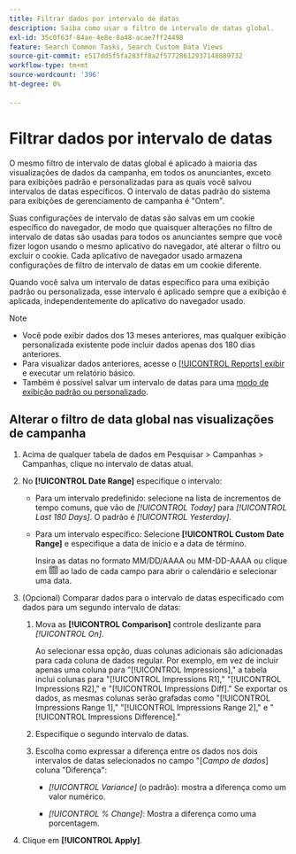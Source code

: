 ```yaml
---
title: Filtrar dados por intervalo de datas
description: Saiba como usar o filtro de intervalo de datas global.
exl-id: 35c0f63f-84ae-4e8e-8a48-acae7ff24498
feature: Search Common Tasks, Search Custom Data Views
source-git-commit: e517dd5f5fa283ff8a2f57728612937148889732
workflow-type: tm+mt
source-wordcount: '396'
ht-degree: 0%

---
```


# Filtrar dados por intervalo de datas

O mesmo filtro de intervalo de datas global é aplicado à maioria das visualizações de dados da campanha, em todos os anunciantes, exceto para exibições padrão e personalizadas para as quais você salvou intervalos de datas específicos. O intervalo de datas padrão do sistema para exibições de gerenciamento de campanha é &quot;Ontem&quot;.

Suas configurações de intervalo de datas são salvas em um cookie específico do navegador, de modo que quaisquer alterações no filtro de intervalo de datas são usadas para todos os anunciantes sempre que você fizer logon usando o mesmo aplicativo do navegador, até alterar o filtro ou excluir o cookie. Cada aplicativo de navegador usado armazena configurações de filtro de intervalo de datas em um cookie diferente.

Quando você salva um intervalo de datas específico para uma exibição padrão ou personalizada, esse intervalo é aplicado sempre que a exibição é aplicada, independentemente do aplicativo do navegador usado.

>[!NOTE]
>
>* Você pode exibir dados dos 13 meses anteriores, mas qualquer exibição personalizada existente pode incluir dados apenas dos 180 dias anteriores.
>* Para visualizar dados anteriores, acesse o [[!UICONTROL Reports] exibir](/help/search-social-commerce/reports/management/basic-advanced/basic-advanced-report-about.md) e executar um relatório básico.
>* Também é possível salvar um intervalo de datas para uma [modo de exibição padrão ou personalizado](/help/search-social-commerce/common-tasks/data-views/custom-default-views-manage.md).

## Alterar o filtro de data global nas visualizações de campanha

1. Acima de qualquer tabela de dados em Pesquisar \> Campanhas \> Campanhas, clique no intervalo de datas atual.

1. No **[!UICONTROL Date Range]** especifique o intervalo:

   * Para um intervalo predefinido: selecione na lista de incrementos de tempo comuns, que vão de *[!UICONTROL Today]* para *[!UICONTROL Last 180 Days]*. O padrão é *[!UICONTROL Yesterday]*.

   * Para um intervalo específico: Selecione **[!UICONTROL Custom Date Range]** e especifique a data de início e a data de término.

     Insira as datas no formato MM/DD/AAAA ou MM-DD-AAAA ou clique em ![Ícone de calendário](/help/search-social-commerce/assets/calendar.png "Ícone de calendário") ao lado de cada campo para abrir o calendário e selecionar uma data.

1. (Opcional) Comparar dados para o intervalo de datas especificado com dados para um segundo intervalo de datas:

   1. Mova as **[!UICONTROL Comparison]** controle deslizante para *[!UICONTROL On]*.

      Ao selecionar essa opção, duas colunas adicionais são adicionadas para cada coluna de dados regular. Por exemplo, em vez de incluir apenas uma coluna para &quot;[!UICONTROL Impressions],&quot; a tabela inclui colunas para &quot;[!UICONTROL Impressions R1],&quot; &quot;[!UICONTROL Impressions R2],&quot; e &quot;[!UICONTROL Impressions Diff].&quot;  Se exportar os dados, as mesmas colunas serão grafadas como &quot;[!UICONTROL Impressions Range 1],&quot; &quot;[!UICONTROL Impressions Range 2],&quot; e &quot;[!UICONTROL Impressions Difference].&quot;

   1. Especifique o segundo intervalo de datas.

   1. Escolha como expressar a diferença entre os dados nos dois intervalos de datas selecionados no campo &quot;\[_Campo de dados_\] coluna &quot;Diferença&quot;:

      * *[!UICONTROL Variance]* (o padrão): mostra a diferença como um valor numérico.

      * *[!UICONTROL % Change]:*  Mostra a diferença como uma porcentagem.

1. Clique em **[!UICONTROL Apply]**.
